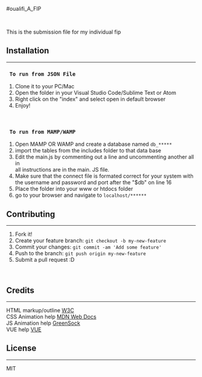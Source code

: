 
#oualifi_A_FIP

<br>

This is the submission file for my individual fip
<br>

## Installation
***
### ` To run from JSON File`

1. Clone it to your PC/Mac
2. Open the folder in your Visual Studio Code/Sublime Text or Atom
3. Right click on the "index" and select open in default browser
4. Enjoy!

<br>

### ` To run from MAMP/WAMP`
1. Open MAMP OR WAMP and create a database named `db_*****`
2. import the tables from the includes folder to that data base
3. Edit the main.js by commenting out a line and uncommenting another all in <br>
all instructions are in the main. JS file.
4. Make sure that the connect file is formated correct for your system with the username and password and port after the "$db" on line 16 
5. Place the folder into your www or htdocs folder
6. go to your browser and navigate to `localhost/******`


## Contributing
***

1. Fork it!
2. Create your feature branch: `git checkout -b my-new-feature`
3. Commit your changes: `git commit -am 'Add some feature'`
4. Push to the branch: `git push origin my-new-feature`
5. Submit a pull request :D

<br>

## Credits
***
HTML markup/outline [W3C](https://validator.w3.org/)
<br>
CSS Animation help [MDN Web Docs](https://developer.mozilla.org/en-US/)
<br>
JS Animation help [GreenSock](https://greensock.com/)
<br>
VUE help [VUE](https://vuejs.org/)
<br>

## License
***
MIT